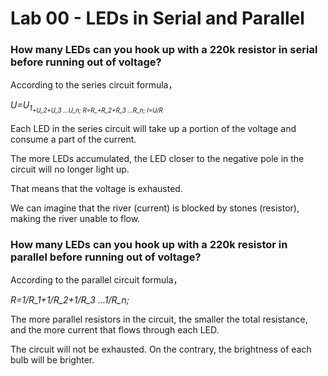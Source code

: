 # Lab 00 - LEDs in Serial and Parallel

### How many LEDs can you hook up with a 220k resistor in serial before running out of voltage?

According to the series circuit formula，

*U=U<sub>1<sub>+U_2+U_3 ...U_n;
R=R_+R_2+R_3 ...R_n;
I=U/R*

Each LED in the series circuit will take up a portion of the voltage and consume a part of the current. 

The more LEDs accumulated, the LED closer to the negative pole in the circuit will no longer light up.

That means that the voltage is exhausted.

We can imagine that the river (current) is blocked by stones (resistor), making the river unable to flow.



### How many LEDs can you hook up with a 220k resistor in parallel before running out of voltage?

According to the parallel circuit formula，

*R=1/R_1+1/R_2+1/R_3 ...1/R_n;*

The more parallel resistors in the circuit, the smaller the total resistance, and the more current that flows through each LED.

The circuit will not be exhausted. On the contrary, the brightness of each bulb will be brighter.

